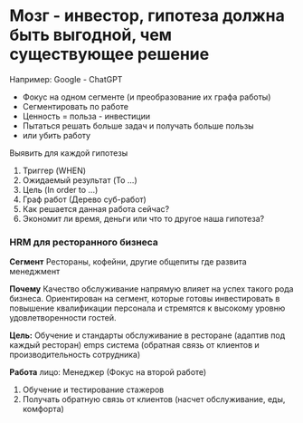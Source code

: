 # Мозг - инвестор, гипотеза должна быть выгодной, чем существующее решение
Например: Google - ChatGPT
- Фокус на одном сегменте (и преобразование их графа работы)
- Сегментировать по работе
- Ценность = польза - инвестиции
- Пытаться решать больше задач и получать больше пользы
- или убить работу

Выявить для каждой гипотезы 
1. Триггер (WHEN)
2. Ожидаемый результат (To ...)
3. Цель (In order to ...)
4. Граф работ (Дерево суб-работ)
5. Как решается данная работа сейчас?
6. Экономит ли время, деньги или что то другое наша гипотеза?


### HRM для ресторанного бизнеса

**Сегмент**
Рестораны, кофейни, другие общепиты где развита менеджмент

**Почему**
Качество обслуживание напрямую влияет на успех такого рода бизнеса.
Ориентирован на сегмент, которые готовы инвестировать в повышение квалификации персонала и стремятся к высокому уровню удовлетворенности гостей.

**Цель:**
Обучение и стандарты обслуживание в ресторане (адаптив под каждый ресторан)
emps система (обратная связь от клиентов и производительность сотрудника)

**Работа** 
лицо: Менеджер (Фокус на второй работе)
1. Обучение и тестирование стажеров
2. Получать обратную связь от клиентов (насчет обслуживание, еды, комфорта)